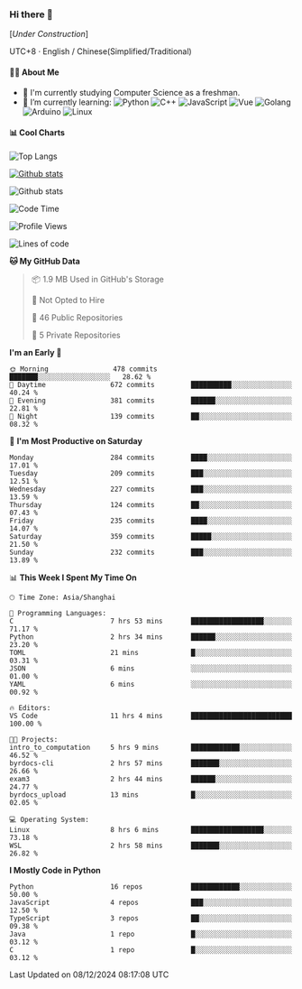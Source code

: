 ### Hi there 👋

\[*Under Construction*\]

UTC+8 · English / Chinese(Simplified/Traditional)

<!--
**NoNormalCreeper/NoNormalCreeper** is a ✨ _special_ ✨ repository because its `README.md` (this file) appears on your GitHub profile.

Here are some ideas to get you started:

- 🔭 I’m currently working on ...
- 🌱 I’m currently learning ...
- 👯 I’m looking to collaborate on ...
- 🤔 I’m looking for help with ...
- 💬 Ask me about ...
- 📫 How to reach me: ...
- 😄 Pronouns: ...
- ⚡ Fun fact: ...
-->

#### 👩‍💻 About Me

- 🏫 I'm currently studying Computer Science as a freshman.
- 🌱 I’m currently learning: 
![Python](https://img.shields.io/badge/-Python-blue?style=flat-square&logo=Python&logoColor=fff)
![C++](https://img.shields.io/badge/-C%2B%2B-00599C?style=flat-square&logo=C%2B%2B&logoColor=fff)
![JavaScript](https://img.shields.io/badge/-JavaScript-ffca18?style=flat-square&logo=JavaScript&logoColor=fff)
![Vue](https://img.shields.io/badge/-Vue-4FC08D?style=flat-square&logo=Vue.js&logoColor=fff)
![Golang](https://img.shields.io/badge/-Go-007d9c?style=flat-square&logo=Go&logoColor=fff)
![Arduino](https://img.shields.io/badge/-Arduino-00979D?style=flat-square&logo=Arduino&logoColor=fff)
![Linux](https://img.shields.io/badge/-Linux-FCC624?style=flat-square&logo=Linux&logoColor=fff)

#### 📊 Cool Charts

![Top Langs](https://github-readme-stats.vercel.app/api/top-langs/?username=NoNormalCreeper&layout=compact)

[![Github stats](https://github-readme-stats.vercel.app/api?username=NoNormalCreeper&show_icons=true)](https://github.com/anuraghazra/github-readme-stats)

![Github stats](https://github-profile-trophy.vercel.app/?username=NoNormalCreeper)


<!--START_SECTION:waka-->
![Code Time](http://img.shields.io/badge/Code%20Time-244%20hrs%2046%20mins-blue)

![Profile Views](http://img.shields.io/badge/Profile%20Views-5-blue)

![Lines of code](https://img.shields.io/badge/From%20Hello%20World%20I%27ve%20Written-2.7%20million%20lines%20of%20code-blue)

**🐱 My GitHub Data** 

> 📦 1.9 MB Used in GitHub's Storage 
 > 
> 🚫 Not Opted to Hire
 > 
> 📜 46 Public Repositories 
 > 
> 🔑 5 Private Repositories 
 > 
**I'm an Early 🐤** 

```text
🌞 Morning                478 commits         ███████░░░░░░░░░░░░░░░░░░   28.62 % 
🌆 Daytime                672 commits         ██████████░░░░░░░░░░░░░░░   40.24 % 
🌃 Evening                381 commits         ██████░░░░░░░░░░░░░░░░░░░   22.81 % 
🌙 Night                  139 commits         ██░░░░░░░░░░░░░░░░░░░░░░░   08.32 % 
```
📅 **I'm Most Productive on Saturday** 

```text
Monday                   284 commits         ████░░░░░░░░░░░░░░░░░░░░░   17.01 % 
Tuesday                  209 commits         ███░░░░░░░░░░░░░░░░░░░░░░   12.51 % 
Wednesday                227 commits         ███░░░░░░░░░░░░░░░░░░░░░░   13.59 % 
Thursday                 124 commits         ██░░░░░░░░░░░░░░░░░░░░░░░   07.43 % 
Friday                   235 commits         ████░░░░░░░░░░░░░░░░░░░░░   14.07 % 
Saturday                 359 commits         █████░░░░░░░░░░░░░░░░░░░░   21.50 % 
Sunday                   232 commits         ███░░░░░░░░░░░░░░░░░░░░░░   13.89 % 
```


📊 **This Week I Spent My Time On** 

```text
🕑︎ Time Zone: Asia/Shanghai

💬 Programming Languages: 
C                        7 hrs 53 mins       ██████████████████░░░░░░░   71.17 % 
Python                   2 hrs 34 mins       ██████░░░░░░░░░░░░░░░░░░░   23.20 % 
TOML                     21 mins             █░░░░░░░░░░░░░░░░░░░░░░░░   03.31 % 
JSON                     6 mins              ░░░░░░░░░░░░░░░░░░░░░░░░░   01.00 % 
YAML                     6 mins              ░░░░░░░░░░░░░░░░░░░░░░░░░   00.92 % 

🔥 Editors: 
VS Code                  11 hrs 4 mins       █████████████████████████   100.00 % 

🐱‍💻 Projects: 
intro_to_computation     5 hrs 9 mins        ████████████░░░░░░░░░░░░░   46.52 % 
byrdocs-cli              2 hrs 57 mins       ███████░░░░░░░░░░░░░░░░░░   26.66 % 
exam3                    2 hrs 44 mins       ██████░░░░░░░░░░░░░░░░░░░   24.77 % 
byrdocs_upload           13 mins             █░░░░░░░░░░░░░░░░░░░░░░░░   02.05 % 

💻 Operating System: 
Linux                    8 hrs 6 mins        ██████████████████░░░░░░░   73.18 % 
WSL                      2 hrs 58 mins       ███████░░░░░░░░░░░░░░░░░░   26.82 % 
```

**I Mostly Code in Python** 

```text
Python                   16 repos            ████████████░░░░░░░░░░░░░   50.00 % 
JavaScript               4 repos             ███░░░░░░░░░░░░░░░░░░░░░░   12.50 % 
TypeScript               3 repos             ██░░░░░░░░░░░░░░░░░░░░░░░   09.38 % 
Java                     1 repo              █░░░░░░░░░░░░░░░░░░░░░░░░   03.12 % 
C                        1 repo              █░░░░░░░░░░░░░░░░░░░░░░░░   03.12 % 
```




 Last Updated on 08/12/2024 08:17:08 UTC
<!--END_SECTION:waka-->

